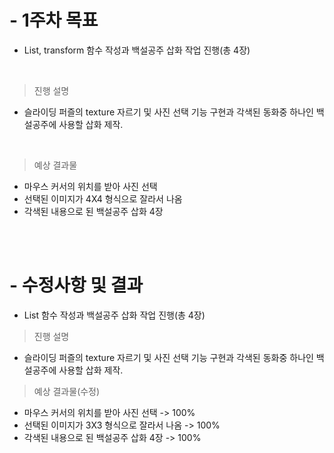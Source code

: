 # - 1주차 목표
- List, transform 함수 작성과 백설공주 삽화 작업 진행(총 4장)
<br>

> 진행 설명
- 슬라이딩 퍼즐의 texture 자르기 및 사진 선택 기능 구현과 각색된 동화중 하나인 백설공주에 사용할 삽화 제작.
<br>

> 예상 결과물
- 마우스 커서의 위치를 받아 사진 선택
- 선택된 이미지가 4X4 형식으로 잘라서 나옴
- 각색된 내용으로 된 백설공주 삽화 4장

<br><br>

# - 수정사항 및 결과
- List 함수 작성과 백설공주 삽화 작업 진행(총 4장)

> 진행 설명
- 슬라이딩 퍼즐의 texture 자르기 및 사진 선택 기능 구현과 각색된 동화중 하나인 백설공주에 사용할 삽화 제작.


> 예상 결과물(수정)
- 마우스 커서의 위치를 받아 사진 선택 -> 100% <br>
- 선택된 이미지가 3X3 형식으로 잘라서 나옴 -> 100% <br>
- 각색된 내용으로 된 백설공주 삽화 4장 -> 100% <br>
